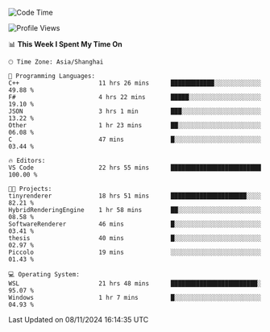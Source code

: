 <!--START_SECTION:waka-->
![Code Time](http://img.shields.io/badge/Code%20Time-2%2C128%20hrs%2049%20mins-blue)

![Profile Views](http://img.shields.io/badge/Profile%20Views-0-blue)

📊 **This Week I Spent My Time On** 

```text
🕑︎ Time Zone: Asia/Shanghai

💬 Programming Languages: 
C++                      11 hrs 26 mins      ████████████░░░░░░░░░░░░░   49.88 % 
F#                       4 hrs 22 mins       █████░░░░░░░░░░░░░░░░░░░░   19.10 % 
JSON                     3 hrs 1 min         ███░░░░░░░░░░░░░░░░░░░░░░   13.22 % 
Other                    1 hr 23 mins        ██░░░░░░░░░░░░░░░░░░░░░░░   06.08 % 
C                        47 mins             █░░░░░░░░░░░░░░░░░░░░░░░░   03.44 % 

🔥 Editors: 
VS Code                  22 hrs 55 mins      █████████████████████████   100.00 % 

🐱‍💻 Projects: 
tinyrenderer             18 hrs 51 mins      █████████████████████░░░░   82.21 % 
HybridRenderingEngine    1 hr 58 mins        ██░░░░░░░░░░░░░░░░░░░░░░░   08.58 % 
SoftwareRenderer         46 mins             █░░░░░░░░░░░░░░░░░░░░░░░░   03.41 % 
thesis                   40 mins             █░░░░░░░░░░░░░░░░░░░░░░░░   02.97 % 
Piccolo                  19 mins             ░░░░░░░░░░░░░░░░░░░░░░░░░   01.43 % 

💻 Operating System: 
WSL                      21 hrs 48 mins      ████████████████████████░   95.07 % 
Windows                  1 hr 7 mins         █░░░░░░░░░░░░░░░░░░░░░░░░   04.93 % 
```


 Last Updated on 08/11/2024 16:14:35 UTC
<!--END_SECTION:waka-->